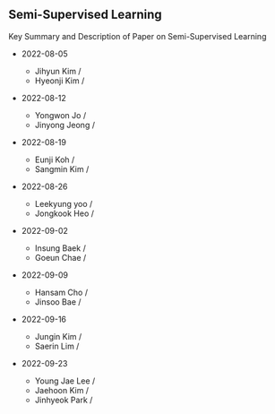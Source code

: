 ## Semi-Supervised Learning
Key Summary and Description of Paper on Semi-Supervised Learning

* 2022-08-05
  * Jihyun Kim / 
  * Hyeonji Kim / 
  
* 2022-08-12
  * Yongwon Jo / 
  * Jinyong Jeong / 

* 2022-08-19
  * Eunji Koh / 
  * Sangmin Kim / 

* 2022-08-26
  * Leekyung yoo / 
  * Jongkook Heo / 

* 2022-09-02
  * Insung Baek / 
  * Goeun Chae / 
  
* 2022-09-09
  * Hansam Cho / 
  * Jinsoo Bae / 

* 2022-09-16
  * Jungin Kim / 
  * Saerin Lim / 
  
* 2022-09-23
  * Young Jae Lee /
  * Jaehoon Kim / 
  * Jinhyeok Park /
